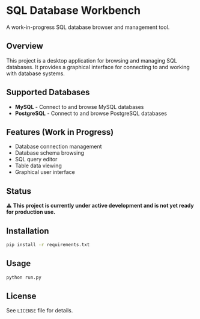 # SQL Database Workbench

A work-in-progress SQL database browser and management tool.

## Overview

This project is a desktop application for browsing and managing SQL databases. It provides a graphical interface for connecting to and working with database systems.

## Supported Databases

- **MySQL** - Connect to and browse MySQL databases
- **PostgreSQL** - Connect to and browse PostgreSQL databases

## Features (Work in Progress)

- Database connection management
- Database schema browsing
- SQL query editor
- Table data viewing
- Graphical user interface

## Status

⚠️ **This project is currently under active development and is not yet ready for production use.**

## Installation

```bash
pip install -r requirements.txt
```

## Usage

```bash
python run.py
```

## License

See `LICENSE` file for details.
